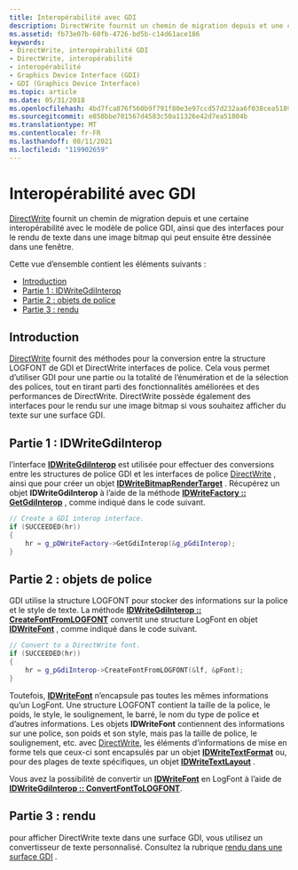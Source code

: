 ```yaml
---
title: Interopérabilité avec GDI
description: DirectWrite fournit un chemin de migration depuis et une certaine interopérabilité avec le modèle de police GDI, ainsi que des interfaces pour le rendu de texte dans une image bitmap qui peut ensuite être dessinée dans une fenêtre.
ms.assetid: fb73e07b-60fb-4726-bd5b-c14d61ace186
keywords:
- DirectWrite, interopérabilité GDI
- DirectWrite, interopérabilité
- interopérabilité
- Graphics Device Interface (GDI)
- GDI (Graphics Device Interface)
ms.topic: article
ms.date: 05/31/2018
ms.openlocfilehash: 4bd7fca876f560b9f791f80e3e97ccd57d232aa6f038cea5189c36b10c787a8d
ms.sourcegitcommit: e858bbe701567d4583c50a11326e42d7ea51804b
ms.translationtype: MT
ms.contentlocale: fr-FR
ms.lasthandoff: 08/11/2021
ms.locfileid: "119902659"
---
```

# <a name="interoperating-with-gdi"></a>Interopérabilité avec GDI

[DirectWrite](direct-write-portal.md) fournit un chemin de migration depuis et une certaine interopérabilité avec le modèle de police GDI, ainsi que des interfaces pour le rendu de texte dans une image bitmap qui peut ensuite être dessinée dans une fenêtre.

Cette vue d’ensemble contient les éléments suivants :

-   [Introduction](#introduction)
-   [Partie 1 : IDWriteGdiInterop](#part-1-idwritegdiinterop)
-   [Partie 2 : objets de police](#part-2-font-objects)
-   [Partie 3 : rendu](#part-3-rendering)

## <a name="introduction"></a>Introduction

[DirectWrite](direct-write-portal.md) fournit des méthodes pour la conversion entre la structure LOGFONT de GDI et DirectWrite interfaces de police. Cela vous permet d’utiliser GDI pour une partie ou la totalité de l’énumération et de la sélection des polices, tout en tirant parti des fonctionnalités améliorées et des performances de DirectWrite. DirectWrite possède également des interfaces pour le rendu sur une image bitmap si vous souhaitez afficher du texte sur une surface GDI.

## <a name="part-1-idwritegdiinterop"></a>Partie 1 : IDWriteGdiInterop

l’interface [**IDWriteGdiInterop**](/windows/win32/api/dwrite/nn-dwrite-idwritegdiinterop) est utilisée pour effectuer des conversions entre les structures de police GDI et les interfaces de police [DirectWrite](direct-write-portal.md) , ainsi que pour créer un objet [**IDWriteBitmapRenderTarget**](/windows/win32/api/dwrite/nn-dwrite-idwritebitmaprendertarget) . Récupérez un objet **IDWriteGdiInterop** à l’aide de la méthode [**IDWriteFactory :: GetGdiInterop**](/windows/win32/api/dwrite/nf-dwrite-idwritefactory-getgdiinterop) , comme indiqué dans le code suivant.


```C++
// Create a GDI interop interface.
if (SUCCEEDED(hr))
{
    hr = g_pDWriteFactory->GetGdiInterop(&g_pGdiInterop);
}
```



## <a name="part-2-font-objects"></a>Partie 2 : objets de police

GDI utilise la structure LOGFONT pour stocker des informations sur la police et le style de texte. La méthode [**IDWriteGdiInterop :: CreateFontFromLOGFONT**](/windows/win32/api/dwrite/nf-dwrite-idwritegdiinterop-createfontfromlogfont) convertit une structure LogFont en objet [**IDWriteFont**](/windows/win32/api/dwrite/nn-dwrite-idwritefont) , comme indiqué dans le code suivant.


```C++
// Convert to a DirectWrite font.
if (SUCCEEDED(hr))
{
    hr = g_pGdiInterop->CreateFontFromLOGFONT(&lf, &pFont);
}
```



Toutefois, [**IDWriteFont**](/windows/win32/api/dwrite/nn-dwrite-idwritefont) n’encapsule pas toutes les mêmes informations qu’un LogFont. Une structure LOGFONT contient la taille de la police, le poids, le style, le soulignement, le barré, le nom du type de police et d’autres informations. Les objets **IDWriteFont** contiennent des informations sur une police, son poids et son style, mais pas la taille de police, le soulignement, etc. avec [DirectWrite](direct-write-portal.md), les éléments d’informations de mise en forme tels que ceux-ci sont encapsulés par un objet [**IDWriteTextFormat**](/windows/win32/api/dwrite/nn-dwrite-idwritetextformat) ou, pour des plages de texte spécifiques, un objet [**IDWriteTextLayout**](/windows/win32/api/dwrite/nn-dwrite-idwritetextlayout) .

Vous avez la possibilité de convertir un [**IDWriteFont**](/windows/win32/api/dwrite/nn-dwrite-idwritefont) en LogFont à l’aide de [**IDWriteGdiInterop :: ConvertFontToLOGFONT**](/windows/win32/api/dwrite/nf-dwrite-idwritegdiinterop-convertfonttologfont).

## <a name="part-3-rendering"></a>Partie 3 : rendu

pour afficher DirectWrite texte dans une surface GDI, vous utilisez un convertisseur de texte personnalisé. Consultez la rubrique [rendu dans une surface GDI](render-to-a-gdi-surface.md) .

 

 